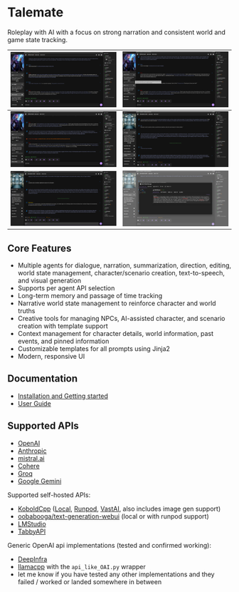 # Talemate

Roleplay with AI with a focus on strong narration and consistent world and game state tracking.

|![Screenshot 3](docs/img/0.17.0/ss-1.png)|![Screenshot 3](docs/img/0.17.0/ss-2.png)|
|------------------------------------------|------------------------------------------|
|![Screenshot 4](docs/img/0.17.0/ss-4.png)|![Screenshot 1](docs/img/0.19.0/Screenshot_15.png)|
|![Screenshot 2](docs/img/0.19.0/Screenshot_16.png)|![Screenshot 3](docs/img/0.19.0/Screenshot_17.png)|

## Core Features

- Multiple agents for dialogue, narration, summarization, direction, editing, world state management, character/scenario creation, text-to-speech, and visual generation
- Supports per agent API selection
- Long-term memory and passage of time tracking
- Narrative world state management to reinforce character and world truths
- Creative tools for managing NPCs, AI-assisted character, and scenario creation with template support
- Context management for character details, world information, past events, and pinned information
- Customizable templates for all prompts using Jinja2
- Modern, responsive UI

## Documentation

- [Installation and Getting started](https://vegu-ai.github.io/talemate/)
- [User Guide](https://vegu-ai.github.io/talemate/user-guide/interacting/)

## Supported APIs

- [OpenAI](https://platform.openai.com/overview)
- [Anthropic](https://www.anthropic.com/)
- [mistral.ai](https://mistral.ai/)
- [Cohere](https://www.cohere.com/)
- [Groq](https://www.groq.com/)
- [Google Gemini](https://console.cloud.google.com/)

Supported self-hosted APIs:
- [KoboldCpp](https://koboldai.org/cpp) ([Local](https://koboldai.org/cpp), [Runpod](https://koboldai.org/runpodcpp), [VastAI](https://koboldai.org/vastcpp), also includes image gen support)
- [oobabooga/text-generation-webui](https://github.com/oobabooga/text-generation-webui) (local or with runpod support)
- [LMStudio](https://lmstudio.ai/)
- [TabbyAPI](https://github.com/theroyallab/tabbyAPI/)

Generic OpenAI api implementations (tested and confirmed working):
- [DeepInfra](https://deepinfra.com/)
- [llamacpp](https://github.com/ggerganov/llama.cpp) with the `api_like_OAI.py` wrapper
- let me know if you have tested any other implementations and they failed / worked or landed somewhere in between
